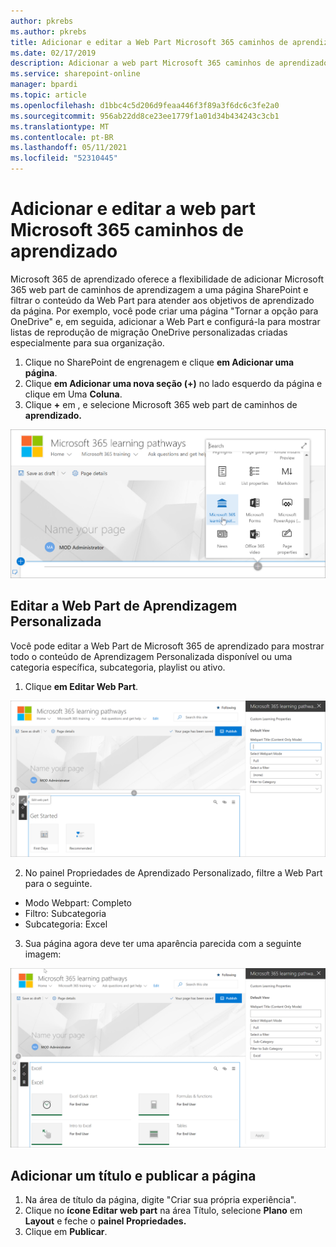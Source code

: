 ```yaml
---
author: pkrebs
ms.author: pkrebs
title: Adicionar e editar a Web Part Microsoft 365 caminhos de aprendizado
ms.date: 02/17/2019
description: Adicionar a web part Microsoft 365 caminhos de aprendizado a uma SharePoint página
ms.service: sharepoint-online
manager: bpardi
ms.topic: article
ms.openlocfilehash: d1bbc4c5d206d9feaa446f3f89a3f6dc6c3fe2a0
ms.sourcegitcommit: 956ab22dd8ce23ee1779f1a01d34b434243c3cb1
ms.translationtype: MT
ms.contentlocale: pt-BR
ms.lasthandoff: 05/11/2021
ms.locfileid: "52310445"
---
```

# <a name="add-and-edit-the-microsoft-365-learning-pathways-web-part"></a>Adicionar e editar a web part Microsoft 365 caminhos de aprendizado

Microsoft 365 de aprendizado oferece a flexibilidade de adicionar Microsoft 365 web part de caminhos de aprendizagem a uma página SharePoint e filtrar o conteúdo da Web Part para atender aos objetivos de aprendizado da página. Por exemplo, você pode criar uma página "Tornar a opção para OneDrive" e, em seguida, adicionar a Web Part e configurá-la para mostrar listas de reprodução de migração OneDrive personalizadas criadas especialmente para sua organização.

1.  Clique no SharePoint de engrenagem e clique **em Adicionar uma página**.
2.  Clique **em Adicionar uma nova seção (+)** no lado esquerdo da página e clique em Uma **Coluna**.
3.  Clique **+** em , e selecione Microsoft 365 web part de caminhos de **aprendizado.** 

![cg-webpartadd.png](media/cg-webpartadd.png)

## <a name="edit-the-custom-learning-web-part"></a>Editar a Web Part de Aprendizagem Personalizada
Você pode editar a Web Part de Microsoft 365 de aprendizado para mostrar todo o conteúdo de Aprendizagem Personalizada disponível ou uma categoria específica, subcategoria, playlist ou ativo. 

1.  Clique **em Editar Web Part**.

![cg-webpartedit.png](media/cg-webpartedit.png)

2. No painel Propriedades de Aprendizado Personalizado, filtre a Web Part para o seguinte. 

- Modo Webpart: Completo
- Filtro: Subcategoria
- Subcategoria: Excel

3. Sua página agora deve ter uma aparência parecida com a seguinte imagem: 

![cg-webpartfilter.png](media/cg-webpartfilter.png)

## <a name="add-a-title-and-publish-the-page"></a>Adicionar um título e publicar a página
1. Na área de título da página, digite "Criar sua própria experiência".
2. Clique no **ícone Editar web part** na área Título, selecione **Plano** em **Layout** e feche o **painel Propriedades.**
3. Clique em **Publicar**.
